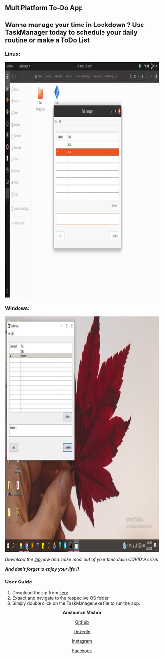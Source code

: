 ## MultiPlatform To-Do App
## Wanna manage your time in Lockdown ? Use TaskManager today to schedule your daily routine or make a ToDo List
### Linux: 
<img src="src/ubuntu.png" style="width:1366px;height:768px;">

### Windows:
<img src="src/windows.png" style="width:1366px;height:768px;">

<I>Download the [zip](https://github.com/shivanshuman021/TaskManager/archive/master.zip) now and make most out of your time durin COVID19 crisis </I>

<I><B>And don't forget to enjoy your life !! </B></I>

### User Guide
  1. Download the zip from [here](https://github.com/shivanshuman021/TaskManager/archive/master.zip) 
  2. Extract and navigate to the respective OS folder 
  3. Simply double click on the TaskManager.exe file to run the app.
  
<div>
<center><B>Anshuman Mishra</B>
  
[GitHub](www.github.com/shivanshuman021)

[LinkedIn](https://www.linkedin.com/in/anshuman-mishra-89b014195)

[Instagram](www.instagram.com/kanpuriyanawab)

[Facebook](https://www.facebook.com/profile.php?id=100027935993418)

</center>
</div>
